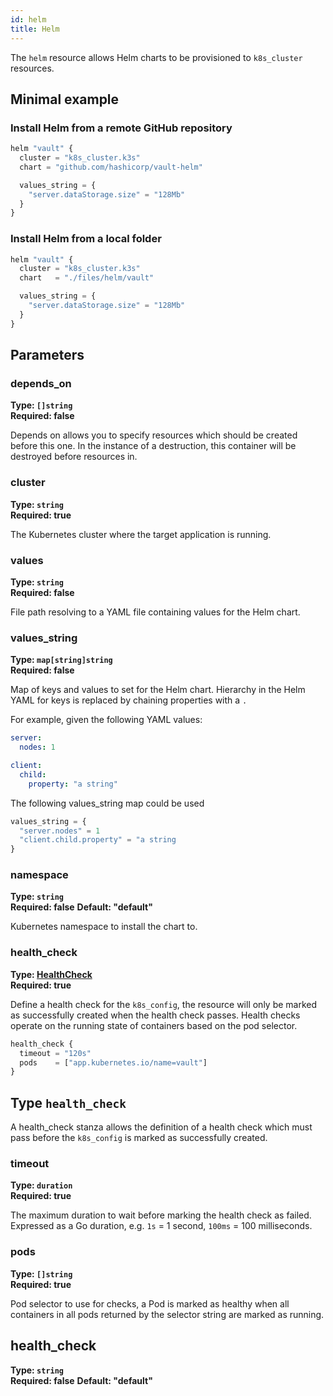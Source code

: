```yaml
---
id: helm
title: Helm
---
```


The `helm` resource allows Helm charts to be provisioned to `k8s_cluster` resources.

## Minimal example

### Install Helm from a remote GitHub repository

```javascript
helm "vault" {
  cluster = "k8s_cluster.k3s"
  chart = "github.com/hashicorp/vault-helm"

  values_string = {
    "server.dataStorage.size" = "128Mb"
  }
}
```

### Install Helm from a local folder

```javascript
helm "vault" {
  cluster = "k8s_cluster.k3s"
  chart   = "./files/helm/vault"

  values_string = {
    "server.dataStorage.size" = "128Mb"
  }
}
```

## Parameters

### depends_on 
**Type: `[]string`**  
**Required: false**

Depends on allows you to specify resources which should be created before this one. In the instance of a destruction, this container will be destroyed before
resources in.

### cluster
**Type: `string`**  
**Required: true**

The Kubernetes cluster where the target application is running.

### values
**Type: `string`**  
**Required: false**

File path resolving to a YAML file containing values for the Helm chart.

### values_string
**Type: `map[string]string`**  
**Required: false**

Map of keys and values to set for the Helm chart. Hierarchy in the Helm YAML for keys is replaced by chaining properties with a `.`


For example, given the following YAML values:
```yaml
server:
  nodes: 1

client:
  child:
    property: "a string"
```

The following values_string map could be used

```javascript
values_string = {
  "server.nodes" = 1
  "client.child.property" = "a string
}
```

### namespace
**Type: `string`**  
**Required: false**
**Default: "default"**

Kubernetes namespace to install the chart to.

### health_check
**Type: [HealthCheck](HealthCheck)**  
**Required: true**

Define a health check for the `k8s_config`, the resource will only be marked as successfully created when the health check passes. Health checks operate on the running state of containers based on the pod selector.

```javascript
health_check {
  timeout = "120s"
  pods    = ["app.kubernetes.io/name=vault"]
} 
```


## Type `health_check`

A health_check stanza allows the definition of a health check which must pass before the `k8s_config` is marked as successfully created.

### timeout
**Type: `duration`**  
**Required: true**

The maximum duration to wait before marking the health check as failed. Expressed as a Go duration, e.g. `1s` = 1 second, `100ms` = 100 milliseconds.

### pods
**Type: `[]string`**  
**Required: true**

Pod selector to use for checks, a Pod is marked as healthy when all containers in all pods returned by the selector string are marked as running.
## health_check
**Type: `string`**  
**Required: false**
**Default: "default"**
